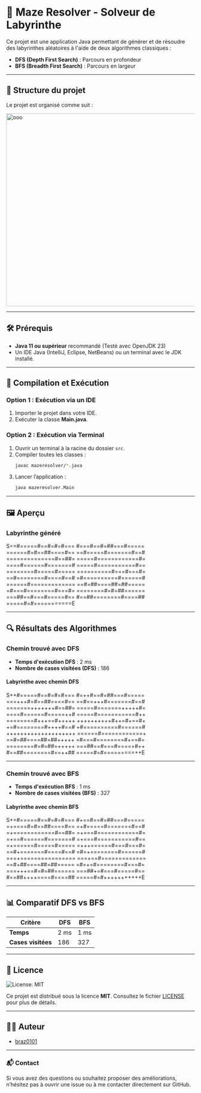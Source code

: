 # 🧪 Maze Resolver - Solveur de Labyrinthe

Ce projet est une application Java permettant de générer et de résoudre des labyrinthes aléatoires à l'aide de deux algorithmes classiques :

- **DFS (Depth First Search)** : Parcours en profondeur
- **BFS (Breadth First Search)** : Parcours en largeur

---
## 📂 Structure du projet

Le projet est organisé comme suit :

<img width="515" alt="ooo" src="https://github.com/user-attachments/assets/7b6bffe0-9a78-444c-a025-f2be7092a2c0" />

---
## 🛠️ Prérequis

- **Java 11 ou supérieur** recommandé (Testé avec OpenJDK 23)
- Un IDE Java (IntelliJ, Eclipse, NetBeans) ou un terminal avec le JDK installé.

---

## 🚀 Compilation et Exécution

### Option 1 : Exécution via un IDE
1. Importer le projet dans votre IDE.
2. Exécuter la classe **Main.java**.

### Option 2 : Exécution via Terminal

1. Ouvrir un terminal à la racine du dossier `src`.
2. Compiler toutes les classes :
    ```bash
    javac mazeresolver/*.java
    ```
3. Lancer l’application :
    ```bash
    java mazeresolver.Main
    ```

---

## 🖼️ Aperçu

### Labyrinthe généré

S==#=====#==#=#=#=== #===#==#=##===#===== ======#=#==##====#== ==#=====#=======#==# ==============#==##= =====#============#= ====#======#=======# =====#===========#== ========#=====#===== ==========#===#===#= ==#========#====#==# =#==========#======#
======#============= ==#=##====##=##===== =#===#========#===#= ========#=#=##====== ===##==#===#=====#== #==##========#====## =====#=#===========E


---

## 🔍 Résultats des Algorithmes

### Chemin trouvé avec DFS
- **Temps d'exécution DFS** : 2 ms
- **Nombre de cases visitées (DFS)** : 186

#### Labyrinthe avec chemin DFS

S++#=====#==#=#=#=== #=++#==#=##===#===== ===+++#=#==##====#== ==#==+++#=======#==# =======+++++++#==##= =====#=======+++++#= ====#======#=====++# =====#===========#++ ========#+++==#+++++ ++++++++++#++=#+==#+ +=#========#++++#==# +#==========#======# ++++++++++++++++++++ ======#============+ ==#=##====##=##+++++ =#===#========#+==#= ========#=#=##=+++++ ===##==#===#====+#++ #==##========#==++## =====#=#=========++E


---

### Chemin trouvé avec BFS
- **Temps d'exécution BFS** : 1 ms
- **Nombre de cases visitées (BFS)** : 327

#### Labyrinthe avec chemin BFS

S+=#=====#==#=#=#=== #+==#==#=##===#===== =+====#=#==##====#== =+#=====#=======#==# =+============#==##= =+===#============#= =+==#======#=======# =+===#===========#== =+======#=====#===== =+++======#===#===#= ==#+=======#====#==# =#=+========#======# ===+================ ===+==#============= ==#+##====##=##===== =#=+=#========#===#= ===+++==#=#=##====== ===##+=#===#=====#== #==##++++====#====## =====#=#+++++++++++E


---

## 📊 Comparatif DFS vs BFS

| Critère                | DFS        | BFS        |
|----------------|-----------|-----------|
| **Temps**             | 2 ms       | 1 ms       |
| **Cases visitées** | 186         | 327         |

---

## 📄 Licence

![License: MIT](https://img.shields.io/badge/License-MIT-yellow.svg)

Ce projet est distribué sous la licence **MIT**. Consultez le fichier [LICENSE](LICENSE) pour plus de détails.

---

## 👨‍💻 Auteur

- [braz0101](https://github.com/braz0101)

---

### 📬 Contact

Si vous avez des questions ou souhaitez proposer des améliorations, n’hésitez pas à ouvrir une issue ou à me contacter directement sur GitHub.
